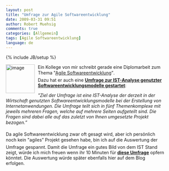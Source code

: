 ```yaml
---
layout: post
title: "Umfrage zur Agile Softwareentwicklung"
date: 2009-03-31 09:51
author: Robert Muehsig
comments: true
categories: [Allgemein]
tags: [Agile Softwareentwicklung]
language: de
---
```

{% include JB/setup %}
<p><a href="{{BASE_PATH}}/assets/wp-images-de/image699.png"><img style="border-bottom: 0px; border-left: 0px; margin: 0px 10px 0px 0px; display: inline; border-top: 0px; border-right: 0px" title="image" border="0" alt="image" align="left" src="{{BASE_PATH}}/assets/wp-images-de/image-thumb677.png" width="91" height="91" /></a> </p>  <p>Ein Kollege von mir schreibt gerade eine Diplomarbeit zum Thema "<a href="http://de.wikipedia.org/wiki/Agile_Softwareentwicklung">Agile Softwareentwicklung</a>”.     <br />Dazu hat er auch eine <a href="http://www.voycer.de/umfrage/?sid=53931"><strong>Umfrage zur IST-Analyse genutzter Softwareentwicklungsmodelle gestartet</strong></a>:</p>  <p><em>"Ziel der Umfrage ist eine IST-Analyse der derzeit in der Wirtschaft genutzten Softwareentwicklungsmodelle bei der Erstellung von Internetanwendungen. Die Umfrage teilt sich in fünf Themenkomplexe mit jeweils mehreren Fragen, welche auf mehrere Seiten aufgeteilt sind. Die Fragen sind dabei alle auf das zuletzt von Ihnen umgesetzte Projekt bezogen.”</em></p>  <p>Da agile Softwareentwicklung zwar oft gesagt wird, aber ich persönlich noch kein "agiles” Projekt gesehen habe, bin ich auf die Auswertung der Umfrage gespannt. Damit die Umfrage ein gutes Bild von dem IST Stand zeigt, würde ich mich freuen wenn ihr 10 Minuten für <strong><a href="http://www.voycer.de/umfrage/?sid=53931">diese Umfrage</a></strong> opfern könntet. Die Auswertung würde später ebenfalls hier auf dem Blog erfolgen.&#160; </p>
